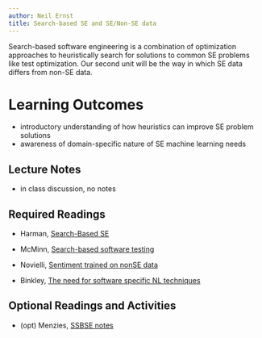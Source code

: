 ```yaml
---
author: Neil Ernst
title: Search-based SE and SE/Non-SE data
---
```


Search-based software engineering is a combination of optimization approaches to heuristically search for solutions to common SE problems like test optimization.
Our second unit will be the way in which SE data differs from non-SE data.

# Learning Outcomes
- introductory understanding of how heuristics can improve SE problem solutions
- awareness of domain-specific nature of SE machine learning needs

## Lecture Notes

* in class discussion, no notes

## Required Readings

- Harman, [Search-Based SE](https://www.sciencedirect.com/science/article/pii/S0950584901001896)
- McMinn, [Search-based software testing](https://mcminn.io/publications/c18.pdf)

- Novielli, [Sentiment trained on nonSE data](https://arxiv.org/abs/2004.00300)
- Binkley, [The need for software specific NL techniques](https://link.springer.com/article/10.1007/s10664-017-9566-5)


## Optional Readings and Activities
- (opt) Menzies, [SSBSE notes](https://github.com/txt/ase16/blob/master/doc/talk4ssbse.md)

